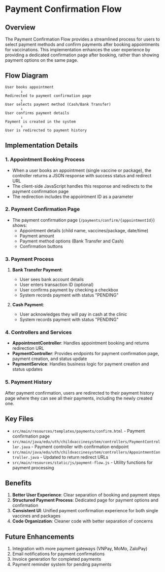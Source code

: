 # Payment Confirmation Flow

## Overview

The Payment Confirmation Flow provides a streamlined process for users to select payment methods and confirm payments after booking appointments for vaccinations. This implementation enhances the user experience by providing a dedicated confirmation page after booking, rather than showing payment options on the same page.

## Flow Diagram

```
User books appointment 
       ↓
Redirected to payment confirmation page
       ↓
User selects payment method (Cash/Bank Transfer)
       ↓
User confirms payment details
       ↓
Payment is created in the system
       ↓
User is redirected to payment history
```

## Implementation Details

### 1. Appointment Booking Process

- When a user books an appointment (single vaccine or package), the controller returns a JSON response with success status and redirect URL
- The client-side JavaScript handles this response and redirects to the payment confirmation page
- The redirection includes the appointment ID as a parameter

### 2. Payment Confirmation Page

- The payment confirmation page (`/payments/confirm/{appointmentId}`) shows:
  - Appointment details (child name, vaccines/package, date/time)
  - Payment amount
  - Payment method options (Bank Transfer and Cash)
  - Confirmation buttons

### 3. Payment Process

1. **Bank Transfer Payment**:
   - User sees bank account details
   - User enters transaction ID (optional)
   - User confirms payment by checking a checkbox
   - System records payment with status "PENDING"

2. **Cash Payment**:
   - User acknowledges they will pay in cash at the clinic
   - System records payment with status "PENDING"

### 4. Controllers and Services

- **AppointmentController**: Handles appointment booking and returns redirection URL
- **PaymentController**: Provides endpoints for payment confirmation page, payment creation, and status update
- **PaymentService**: Handles business logic for payment creation and status updates

### 5. Payment History

After payment confirmation, users are redirected to their payment history page where they can see all their payments, including the newly created one.

## Key Files

- `src/main/resources/templates/payments/confirm.html` - Payment confirmation page
- `src/main/java/edu/uth/childvaccinesystem/controllers/PaymentController.java` - Payment controller with confirmation endpoint
- `src/main/java/edu/uth/childvaccinesystem/controllers/AppointmentController.java` - Updated to return redirect URLs
- `src/main/resources/static/js/payment-flow.js` - Utility functions for payment processing

## Benefits

1. **Better User Experience**: Clear separation of booking and payment steps
2. **Structured Payment Process**: Dedicated page for payment options and confirmation
3. **Consistent UI**: Unified payment confirmation experience for both single vaccines and packages
4. **Code Organization**: Cleaner code with better separation of concerns

## Future Enhancements

1. Integration with more payment gateways (VNPay, MoMo, ZaloPay)
2. Email notifications for payment confirmations
3. Invoice generation for completed payments
4. Payment reminder system for pending payments 
